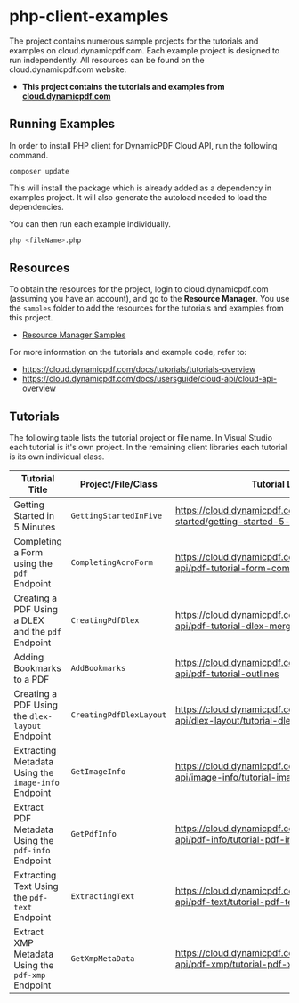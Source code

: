 php-client-examples
=========================================

The project contains numerous sample projects for the tutorials and examples on cloud.dynamicpdf.com. Each example project is designed to run independently. All resources can be found on the cloud.dynamicpdf.com website.

- **This project contains the tutorials and examples from [cloud.dynamicpdf.com](https://cloud.dynamicpdf.com)**

Running Examples
----------------

In order to install PHP client for DynamicPDF Cloud API, run the following command.

    composer update

This will install the package which is already added as a dependency in examples project. It will also generate the autoload needed to load the dependencies.

You can then run each example individually.

```bash
php <fileName>.php
```

## Resources

To obtain the resources for the project, login to cloud.dynamicpdf.com (assuming you have an account), and go to the **Resource Manager**. You use the `samples` folder to add the resources for the tutorials and examples from this project.

- [Resource Manager Samples](https://cloud.dynamicpdf.com/docs/usersguide/environment-manager/environment-manager-sample-resources)  

For more information on the tutorials and example code, refer to:

- https://cloud.dynamicpdf.com/docs/tutorials/tutorials-overview
- https://cloud.dynamicpdf.com/docs/usersguide/cloud-api/cloud-api-overview

## **Tutorials**

The following table lists the tutorial project or file name.  In Visual Studio each tutorial is it's own project. In the remaining client libraries each tutorial is its own individual class.

| Tutorial Title                                      | Project/File/Class      | Tutorial Location                                            |
| --------------------------------------------------- | ----------------------- | ------------------------------------------------------------ |
| Getting Started in 5 Minutes                        | `GettingStartedInFive`  | https://cloud.dynamicpdf.com/docs/tutorials/getting-started/getting-started-5-min |
| Completing a Form using the `pdf` Endpoint          | `CompletingAcroForm`    | https://cloud.dynamicpdf.com/docs/tutorials/cloud-api/pdf-tutorial-form-completion |
| Creating a PDF Using a DLEX and the `pdf` Endpoint  | `CreatingPdfDlex`       | https://cloud.dynamicpdf.com/docs/tutorials/cloud-api/pdf-tutorial-dlex-merge |
| Adding Bookmarks to a PDF                           | `AddBookmarks`          | https://cloud.dynamicpdf.com/docs/tutorials/cloud-api/pdf-tutorial-outlines |
| Creating a PDF Using the `dlex-layout` Endpoint     | `CreatingPdfDlexLayout` | https://cloud.dynamicpdf.com/docs/tutorials/cloud-api/dlex-layout/tutorial-dlex-layout |
| Extracting Metadata Using the `image-info` Endpoint | `GetImageInfo`          | https://cloud.dynamicpdf.com/docs/tutorials/cloud-api/image-info/tutorial-image-info |
| Extract PDF Metadata Using the `pdf-info` Endpoint  | `GetPdfInfo`            | https://cloud.dynamicpdf.com/docs/tutorials/cloud-api/pdf-info/tutorial-pdf-info |
| Extracting Text Using the `pdf-text` Endpoint       | `ExtractingText`        | https://cloud.dynamicpdf.com/docs/tutorials/cloud-api/pdf-text/tutorial-pdf-text |
| Extract XMP Metadata Using the `pdf-xmp` Endpoint   | `GetXmpMetaData`        | https://cloud.dynamicpdf.com/docs/tutorials/cloud-api/pdf-xmp/tutorial-pdf-xmp |
